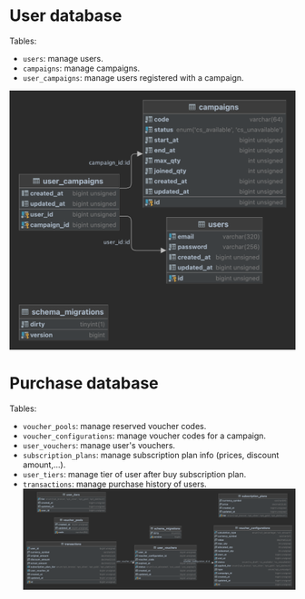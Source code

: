 # User database
Tables:
- `users`: manage users.
- `campaigns`: manage campaigns.
- `user_campaigns`: manage users registered with a campaign.

![User](./database/user.png "User")

# Purchase database
Tables:
- `voucher_pools`: manage reserved voucher codes.
- `voucher_configurations`: manage voucher codes for a campaign.
- `user_vouchers`: manage user's vouchers.
- `subscription_plans`: manage subscription plan info (prices, discount amount,...).
- `user_tiers`: manage tier of user after buy subscription plan.
- `transactions`: manage purchase history of users.
![Purchase](./database/purchase.png "Purchase")
